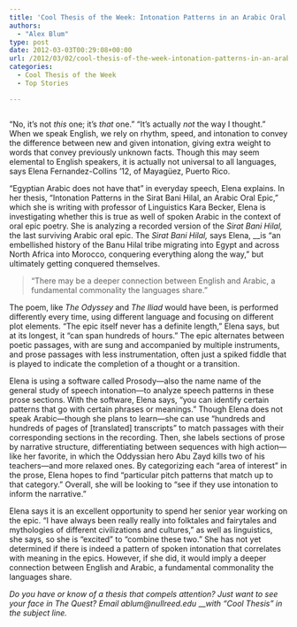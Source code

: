 ```yaml
---
title: 'Cool Thesis of the Week: Intonation Patterns in an Arabic Oral Epic'
authors: 
  - "Alex Blum"
type: post
date: 2012-03-03T00:29:08+00:00
url: /2012/03/02/cool-thesis-of-the-week-intonation-patterns-in-an-arabic-oral-epic/
categories:
  - Cool Thesis of the Week
  - Top Stories

---
```

**<a href="http://www.reedquest.org/2012/03/cool-thesis-of-the-week-intonation-patterns-in-an-arabic-oral-epic/img_1150-1/" rel="attachment wp-att-1397"><img class="aligncenter size-full wp-image-1397" title="Cool Thesis" src="https://i1.wp.com/www.reedquest.org/wp-content/uploads/2012/03/IMG_1150-1.png?resize=770%2C430" alt="" data-recalc-dims="1" /></a>**

“No, it&#8217;s not _this_ one; it&#8217;s _that_ one.” “It&#8217;s actually _not_ the way I thought.” When we speak English, we rely on rhythm, speed, and intonation to convey the difference between new and given intonation, giving extra weight to words that convey previously unknown facts. Though this may seem elemental to English speakers, it is actually not universal to all languages, says Elena Fernandez-Collins &#8217;12, of Mayagüez, Puerto Rico.

“Egyptian Arabic does not have that” in everyday speech, Elena explains. In her thesis, “Intonation Patterns in the Sirat Bani Hilal, an Arabic Oral Epic,” which she is writing with professor of Linguistics Kara Becker, Elena is investigating whether this is true as well of spoken Arabic in the context of oral epic poetry. She is analyzing a recorded version of the _Sirat Bani Hilal,_ the last surviving Arabic oral epic. The _Sirat Bani Hilal,_ says Elena, __is “an embellished history of the Banu Hilal tribe migrating into Egypt and across North Africa into Morocco, conquering everything along the way,” but ultimately getting conquered themselves.

> “There may be a deeper connection between English and Arabic, a fundamental commonality the languages share.”

The poem, like _The Odyssey_ and _The Iliad_ would have been, is performed differently every time, using different language and focusing on different plot elements. “The epic itself never has a definite length,” Elena says, but at its longest, it “can span hundreds of hours.” The epic alternates between poetic passages, with are sung and accompanied by multiple instruments, and prose passages with less instrumentation, often just a spiked fiddle that is played to indicate the completion of a thought or a transition.

Elena is using a software called Prosody—also the name name of the general study of speech intonation—to analyze speech patterns in these prose sections. With the software, Elena says, “you can identify certain patterns that go with certain phrases or meanings.” Though Elena does not speak Arabic—though she plans to learn—she can use “hundreds and hundreds of pages of [translated] transcripts” to match passages with their corresponding sections in the recording. Then, she labels sections of prose by narrative structure, differentiating between sequences with high action—like her favorite, in which the Oddyssian hero Abu Zayd kills two of his teachers—and more relaxed ones. By categorizing each “area of interest” in the prose, Elena hopes to find “particular pitch patterns that match up to that category.” Overall, she will be looking to “see if they use intonation to inform the narrative.”

Elena says it is an excellent opportunity to spend her senior year working on the epic. “I have always been really really into folktales and fairytales and mythologies of different civilizations and cultures,” as well as linguistics, she says, so she is “excited” to “combine these two.” She has not yet determined if there is indeed a pattern of spoken intonation that correlates with meaning in the epics. However, if she did, it would imply a deeper connection between English and Arabic, a fundamental commonality the languages share.

 _Do you have or know of a thesis that compels attention? Just want to see your face in The Quest? Email &#x61;&#x62;&#x6c;&#x75;&#x6d;&#x40;<span class="oe_displaynone">null</span>&#x72;&#x65;&#x65;&#x64;&#x2e;&#x65;&#x64;&#x75;_ ___with “Cool Thesis” in the subject line._